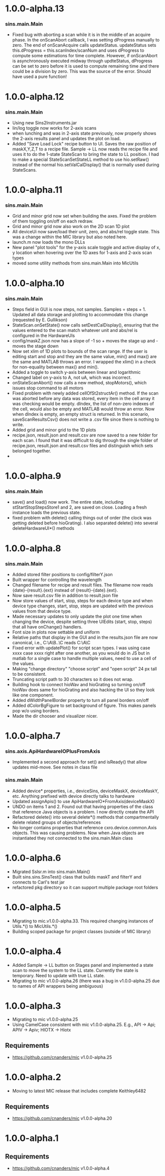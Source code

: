 # 1.0.0-alpha.13

### sins.main.Main
- Fixed bug with aborting a scan while it is in the middle of an acquire phase.  In the onScanAbort callback, I was setting dProgress manually to zero.  The end of onScanAcquire calls updateStatus.  updateStatus sets this.dProgress = this.scanIndex/scanNum and uses dProgress to compute some estimations for time complete.  However, if onScanAbort is asynchronously executed midway through updteStatus, dProgress can be set to zero before it is used to compute remaining time and there could be a division by zero.  This was the source of the error. Should have used a pure function!

# 1.0.0-alpha.12

### sins.main.Main
- Using new Sins2Instruments.jar
- lin/log toggle now works for 2-axis scans
- when lunching and was in 2-axis state previously, now properly shows the 2-axis results panel and updates the plot on load.
- Added "Save Load Lock" recipe button to UI.  Saves the raw position of maskX,Y,Z,T to a recipe file.  Sample -> LL now reads the recipe file and uses it to do the 1-state StateScan to bring the state to LL position.  I had to make a special StateScanSetStateLL method to use hio.setRaw() instead of the normal hio.setValCalDisplay() that is normally used during StateScans.

# 1.0.0-alpha.11

### sins.main.Main
- Grid and minor grid now set when building the axes.  Fixed the problem of them toggling on/off on each redraw.
- Grid and minor grid now also work on the 2D scan 1D plot
- All deviceUi now save/load their unit, zero, and abs/rel toggle state.  This was a change within the MIC library but also noted here.
- launch.m now loads the mono DLLs
- New panel "plot tools" for the y-axis scale toggle and active display of x, y location when hovering over the 1D axes for 1-axis and 2-axis scan types
- moved some utility methods from sins.main.Main into MicUtils

# 1.0.0-alpha.10

### sins.main.Main
- Steps field in GUI is now steps, not samples.  Samples = steps + 1. Updated all data storage and plotting to accommodate this change (requested by E. Gullikson)
- StateScan.onSetState() now calls setDestCalDisplay(), ensuring that the values entered to the scan match whatever unit and abs/rel is configured in the HardwareUIs
- config/maskZ.json now has a slope of -1 so + moves the stage up and - moves the stage down
- Now set xlim of 1D plots to bounds of the scan range.   If the user is editing start and stop and they are the same value, min() and max() are the same and MATLAB throws an error. I wrapped the xlim() in a check for non-equality between max() and min().
- Added a toggle to switch y-axis between linear and logarithmic
- Changed label on y-axis to A, not uA, which was incorrect.
- onStateScanAbort() now calls a new method, stopMotors(), which issues stop command to all motors
- Fixed problem with newly added cellOfSt2structAr() method. If the scan was aborted before any data was stored, every item in the cell array it was checking would be empty.  dIndex, the list of non-zero indexes of the cell, would also be empty and MATLAB would throw an error.  Now when dIndex is empty, an empty struct is returned. In this scenario, saveScanResultsCsv() does not write a .csv file since there is nothing to write.
- Added grid and minor grid to the 1D plots
- recipe.json, result.json and result.csv are now saved to a new folder for each scan.  I found that it was difficult to dig through the single folder of recipe.json, result.json and result.csv files and distinguish which sets belonged together.
- 

# 1.0.0-alpha.9

### sins.main.Main
- save() and load() now work. The entire state, including stStartStopStepsStore1 and 2, are saved on close.  Loading a fresh instance loads the previous state.
- fixed problem with delete() calling things out of order (the clock was getting deleted before hioGrating). I also separated delete() into several deleteHardwareUI*() methods


# 1.0.0-alpha.8

### sins.main.Main

- Added stored filter positions to config/filterY.json
- Built wrapper for controlling the wavelength
- Changed filename for recipe and result files.  The filename now reads {date}-{result}.{ext} instead of {result}-{date}.{ext}.
- Now save result.csv file in addition to result.json file
- Now store values of start, stop, steps for each device type and when device type changes, start, stop, steps are updated with the previous values from that device type.
- Made necessary updates to only update the plot one time when changing the device, despite setting three UIEdits (start, stop, steps) that all have onChange() handlers.
- Font size in plots now settable and uniform
- Relative paths that display in the GUI and in the results.json file are now canonical, i.e., C:\A\B\..\C reads C:\A\C
- Fixed error with updatePlot() for script scan types.  I was using case xxxx case xxxx right after one another, as you would do in JS but in matlab for a single case to handle multiple values, need to use a cell of the values.
- Making "change directory" "choose script" and "open script" 24 px tall to be consistent.
- Truncating script path to 30 characters so it does not wrap.
- Building hook to connect hioWav and hioGrating so turning on/off hioWav does same for hioGrating and also hacking the UI so they look like one component.
- Added dWidthPanelBorder property to turn all panel borders on/off
- Added dColorBgFigure to set background of figure.  This makes panels pop w/o using borders.
- Made the dir chooser and visualizer nicer.


# 1.0.0-alpha.7

### sins.axis.ApiHardwareIOPlusFromAxis
- Implemented a second approach for set() and isReady() that allow updates mid-move.  See notes in class file

### sins.main.Main

- Added device* properties, i.e., deviceSins, deviceMaskX, deviceMaskY, etc.  Anything prefixed with device directly talks to hardware
- Updated assignApis() to use ApiHardwareIO*FromAxis(deviceMaskX) 
- UNDO on items 1 and 2.  Found out that having properties of the class that reference Java objects is a problem. I now directly create the API
- Refactored delete() into several delete*() methods that compartmentally delete related groups of objects/references
- No longer contains properties that reference cxro.device.common.Axis objects.  This was causing problems.  Now when Java objects are instantiated they not connected to the sins.main.Main class

# 1.0.0-alpha.6

- Migrated Sslsr.m into sins.main.Main()
- Built sins.sins.SinsTest() class that builds maskT and filterY and connects to Carl's test jar
- refactored pkg directory so it can support multiple package root folders

# 1.0.0-alpha.5

- Migrating to mic.v1.0.0-alpha.33.  This required changing instances of Utils.\*() to MicUtils.\*()
- Building scoped package for project classes (outside of MIC library)

# 1.0.0-alpha.4

- Added Sample -> LL button on Stages panel and implemented a state scan to move the system to the LL state.  Currently the state is temporary.  Need to update with true LL state.
- Migrating to mic v1.0.0-alpha.26 (there was a bug in v1.0.0-alpha.25 due to names of API wrappers being ambiguous)

# 1.0.0-alpha.3

- Migrating to mic v1.0.0-alpha.25
- Using CamelCase consistent with mic v1.0.0-alpha.25.  E.g., API -> Api; APIV -> Apiv; HIOTX -> Hiotx


## Requirements

- https://github.com/cnanders/mic v1.0.0-alpha.25

# 1.0.0-alpha.2

- Moving to latest MIC release that includes complete Keithley6482

## Requirements

- https://github.com/cnanders/mic v1.0.0-alpha.20

# 1.0.0-alpha.1

## Requirements

- https://github.com/cnanders/mic v1.0.0-alpha.4